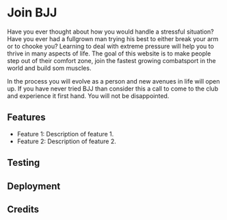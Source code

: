# Join BJJ

Have you ever thought about how you would handle a stressful situation? Have you ever had a fullgrown man trying his best to either break your arm or to chooke you? Learning to deal with extreme pressure will help you to thrive in many aspects of life. The goal of this website is to make people step out of their comfort zone, join the fastest growing combatsport in the world and build som muscles. 

In the process you will evolve as a person and new avenues in life will open up. If you have never tried BJJ than consider this a call to come to the club and experience it first hand. You will not be disappointed. 

## Features


- Feature 1: Description of feature 1.
- Feature 2: Description of feature 2.


## Testing



## Deployment


## Credits



